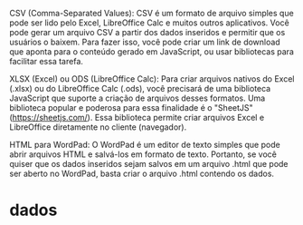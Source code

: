 CSV (Comma-Separated Values):
CSV é um formato de arquivo simples que pode ser lido pelo Excel, LibreOffice Calc e muitos outros aplicativos. Você pode gerar um arquivo CSV a partir dos dados inseridos e permitir que os usuários o baixem. Para fazer isso, você pode criar um link de download que aponta para o conteúdo gerado em JavaScript, ou usar bibliotecas para facilitar essa tarefa.

XLSX (Excel) ou ODS (LibreOffice Calc):
Para criar arquivos nativos do Excel (.xlsx) ou do LibreOffice Calc (.ods), você precisará de uma biblioteca JavaScript que suporte a criação de arquivos desses formatos. Uma biblioteca popular e poderosa para essa finalidade é o "SheetJS" (https://sheetjs.com/). Essa biblioteca permite criar arquivos Excel e LibreOffice diretamente no cliente (navegador).

HTML para WordPad:
O WordPad é um editor de texto simples que pode abrir arquivos HTML e salvá-los em formato de texto. Portanto, se você quiser que os dados inseridos sejam salvos em um arquivo .html que pode ser aberto no WordPad, basta criar o arquivo .html contendo os dados.

# dados
